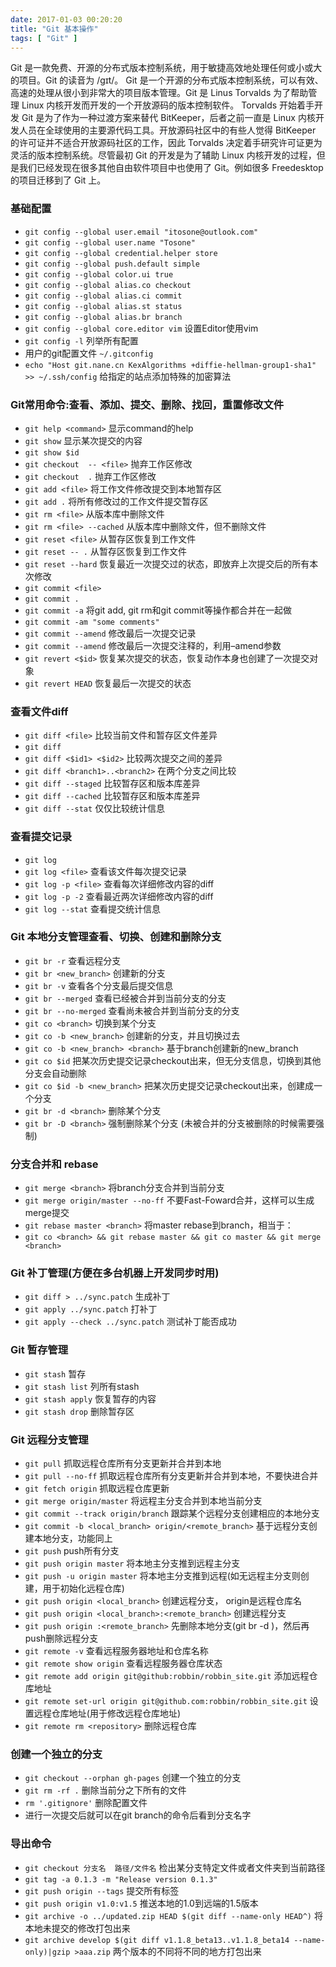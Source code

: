 ```yaml
---
date: 2017-01-03 00:20:20
title: "Git 基本操作"
tags: [ "Git" ]
---
```


Git 是一款免费、开源的分布式版本控制系统，用于敏捷高效地处理任何或小或大的项目。Git 的读音为 /gɪt/。
Git 是一个开源的分布式版本控制系统，可以有效、高速的处理从很小到非常大的项目版本管理。Git 是 Linus Torvalds 为了帮助管理 Linux 内核开发而开发的一个开放源码的版本控制软件。
Torvalds 开始着手开发 Git 是为了作为一种过渡方案来替代 BitKeeper，后者之前一直是 Linux 内核开发人员在全球使用的主要源代码工具。开放源码社区中的有些人觉得 BitKeeper 的许可证并不适合开放源码社区的工作，因此 Torvalds 决定着手研究许可证更为灵活的版本控制系统。尽管最初 Git 的开发是为了辅助 Linux 内核开发的过程，但是我们已经发现在很多其他自由软件项目中也使用了 Git。例如很多 Freedesktop 的项目迁移到了 Git 上。

<!--more-->

### 基础配置

- `git config --global user.email "itosone@outlook.com"`
- `git config --global user.name "Tosone"`
- `git config --global credential.helper store`
- `git config --global push.default simple`
- `git config --global color.ui true`
- `git config --global alias.co checkout`
- `git config --global alias.ci commit`
- `git config --global alias.st status`
- `git config --global alias.br branch`
- `git config --global core.editor vim` 设置Editor使用vim
- `git config -l` 列举所有配置
- 用户的git配置文件 `~/.gitconfig`
- `echo "Host git.nane.cn KexAlgorithms +diffie-hellman-group1-sha1" >> ~/.ssh/config` 给指定的站点添加特殊的加密算法

### Git常用命令:查看、添加、提交、删除、找回，重置修改文件

- `git help <command>` 显示command的help
- `git show` 显示某次提交的内容
- `git show $id`
- `git checkout  -- <file>` 抛弃工作区修改
- `git checkout  .` 抛弃工作区修改
- `git add <file>` 将工作文件修改提交到本地暂存区
- `git add .` 将所有修改过的工作文件提交暂存区
- `git rm <file>` 从版本库中删除文件
- `git rm <file> --cached` 从版本库中删除文件，但不删除文件
- `git reset <file>` 从暂存区恢复到工作文件
- `git reset -- .` 从暂存区恢复到工作文件
- `git reset --hard` 恢复最近一次提交过的状态，即放弃上次提交后的所有本次修改
- `git commit <file>`
- `git commit .`
- `git commit -a` 将git add, git rm和git commit等操作都合并在一起做
- `git commit -am "some comments"`
- `git commit --amend` 修改最后一次提交记录
- `git commit --amend` 修改最后一次提交注释的，利用–amend参数
- `git revert <$id>` 恢复某次提交的状态，恢复动作本身也创建了一次提交对象
- `git revert HEAD` 恢复最后一次提交的状态

### 查看文件diff

- `git diff <file>` 比较当前文件和暂存区文件差异
- `git diff`
- `git diff <$id1> <$id2>` 比较两次提交之间的差异
- `git diff <branch1>..<branch2>` 在两个分支之间比较
- `git diff --staged` 比较暂存区和版本库差异
- `git diff --cached` 比较暂存区和版本库差异
- `git diff --stat` 仅仅比较统计信息

### 查看提交记录

- `git log`
- `git log <file>` 查看该文件每次提交记录
- `git log -p <file>` 查看每次详细修改内容的diff
- `git log -p -2` 查看最近两次详细修改内容的diff
- `git log --stat` 查看提交统计信息

### Git 本地分支管理查看、切换、创建和删除分支

- `git br -r` 查看远程分支
- `git br <new_branch>` 创建新的分支
- `git br -v` 查看各个分支最后提交信息
- `git br --merged` 查看已经被合并到当前分支的分支
- `git br --no-merged` 查看尚未被合并到当前分支的分支
- `git co <branch>` 切换到某个分支
- `git co -b <new_branch>` 创建新的分支，并且切换过去
- `git co -b <new_branch> <branch>` 基于branch创建新的new_branch
- `git co $id` 把某次历史提交记录checkout出来，但无分支信息，切换到其他分支会自动删除
- `git co $id -b <new_branch>` 把某次历史提交记录checkout出来，创建成一个分支
- `git br -d <branch>` 删除某个分支
- `git br -D <branch>` 强制删除某个分支 (未被合并的分支被删除的时候需要强制)

### 分支合并和 rebase

- `git merge <branch>` 将branch分支合并到当前分支
- `git merge origin/master --no-ff` 不要Fast-Foward合并，这样可以生成merge提交
- `git rebase master <branch>` 将master rebase到branch，相当于：
- `git co <branch> && git rebase master && git co master && git merge <branch>`

### Git 补丁管理(方便在多台机器上开发同步时用)

- `git diff > ../sync.patch` 生成补丁
- `git apply ../sync.patch` 打补丁
- `git apply --check ../sync.patch` 测试补丁能否成功

### Git 暂存管理

- `git stash` 暂存
- `git stash list` 列所有stash
- `git stash apply` 恢复暂存的内容
- `git stash drop` 删除暂存区

### Git 远程分支管理

- `git pull` 抓取远程仓库所有分支更新并合并到本地
- `git pull --no-ff` 抓取远程仓库所有分支更新并合并到本地，不要快进合并
- `git fetch origin` 抓取远程仓库更新
- `git merge origin/master` 将远程主分支合并到本地当前分支
- `git commit --track origin/branch` 跟踪某个远程分支创建相应的本地分支
- `git commit -b <local_branch> origin/<remote_branch>` 基于远程分支创建本地分支，功能同上
- `git push` push所有分支
- `git push origin master` 将本地主分支推到远程主分支
- `git push -u origin master` 将本地主分支推到远程(如无远程主分支则创建，用于初始化远程仓库)
- `git push origin <local_branch>` 创建远程分支， origin是远程仓库名
- `git push origin <local_branch>:<remote_branch>` 创建远程分支
- `git push origin :<remote_branch>` 先删除本地分支(git br -d <branch>)，然后再push删除远程分支
- `git remote -v` 查看远程服务器地址和仓库名称
- `git remote show origin` 查看远程服务器仓库状态
- `git remote add origin git@github:robbin/robbin_site.git` 添加远程仓库地址
- `git remote set-url origin git@github.com:robbin/robbin_site.git` 设置远程仓库地址(用于修改远程仓库地址)
- `git remote rm <repository>` 删除远程仓库

### 创建一个独立的分支

- `git checkout --orphan gh-pages` 创建一个独立的分支
- `git rm -rf .` 删除当前分之下所有的文件
- `rm '.gitignore'` 删除配置文件
- 进行一次提交后就可以在git branch的命令后看到分支名字

### 导出命令

- `git checkout 分支名  路径/文件名` 检出某分支特定文件或者文件夹到当前路径
- `git tag -a 0.1.3 -m "Release version 0.1.3"`
- `git push origin --tags` 提交所有标签
- `git push origin v1.0:v1.5` 推送本地的1.0到远端的1.5版本
- `git archive -o ../updated.zip HEAD $(git diff --name-only HEAD^)` 将本地未提交的修改打包出来
- `git archive develop $(git diff v1.1.8_beta13..v1.1.8_beta14 --name-only)|gzip >aaa.zip` 两个版本的不同将不同的地方打包出来
